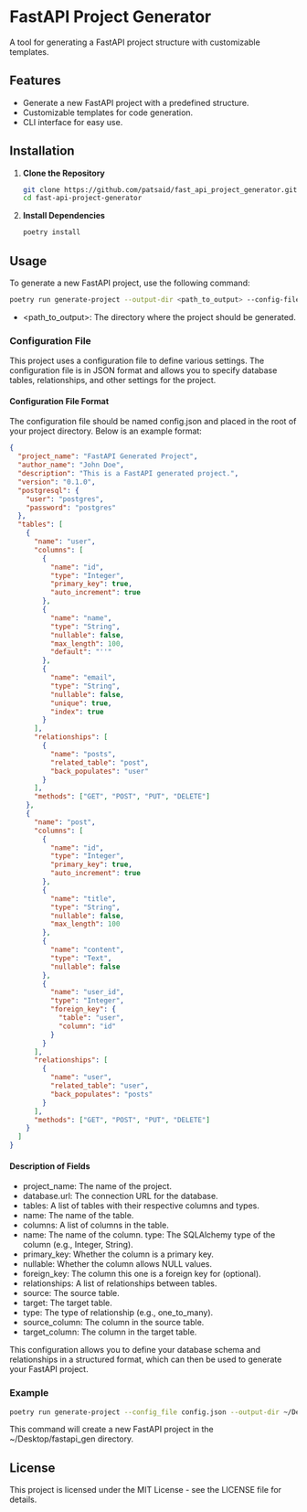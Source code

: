 # FastAPI Project Generator

A tool for generating a FastAPI project structure with customizable templates.

## Features

- Generate a new FastAPI project with a predefined structure.
- Customizable templates for code generation.
- CLI interface for easy use.

## Installation

1. **Clone the Repository**

   ```bash
   git clone https://github.com/patsaid/fast_api_project_generator.git
   cd fast-api-project-generator
   ```

2. **Install Dependencies**

    ```bash
   poetry install
   ```

## Usage
To generate a new FastAPI project, use the following command:

```bash
poetry run generate-project --output-dir <path_to_output> --config-file ./config.json
```

- <path_to_output>: The directory where the project should be generated.

### Configuration File

This project uses a configuration file to define various settings. The configuration file is in JSON format and allows you to specify database tables, relationships, and other settings for the project.

#### Configuration File Format

The configuration file should be named config.json and placed in the root of your project directory. Below is an example format:

```json
{
  "project_name": "FastAPI Generated Project",
  "author_name": "John Doe",
  "description": "This is a FastAPI generated project.",
  "version": "0.1.0",
  "postgresql": {
    "user": "postgres",
    "password": "postgres"
  },
  "tables": [
    {
      "name": "user",
      "columns": [
        {
          "name": "id",
          "type": "Integer",
          "primary_key": true,
          "auto_increment": true
        },
        {
          "name": "name",
          "type": "String",
          "nullable": false,
          "max_length": 100,
          "default": "''"
        },
        {
          "name": "email",
          "type": "String",
          "nullable": false,
          "unique": true,
          "index": true
        }
      ],
      "relationships": [
        {
          "name": "posts",
          "related_table": "post",
          "back_populates": "user"
        }
      ],
      "methods": ["GET", "POST", "PUT", "DELETE"]
    },
    {
      "name": "post",
      "columns": [
        {
          "name": "id",
          "type": "Integer",
          "primary_key": true,
          "auto_increment": true
        },
        {
          "name": "title",
          "type": "String",
          "nullable": false,
          "max_length": 100
        },
        {
          "name": "content",
          "type": "Text",
          "nullable": false
        },
        {
          "name": "user_id",
          "type": "Integer",
          "foreign_key": {
            "table": "user",
            "column": "id"
          }
        }
      ],
      "relationships": [
        {
          "name": "user",
          "related_table": "user",
          "back_populates": "posts"
        }
      ],
      "methods": ["GET", "POST", "PUT", "DELETE"]
    }
  ]
}
```

#### Description of Fields

- project_name: The name of the project.
- database.url: The connection URL for the database.
- tables: A list of tables with their respective columns and types.
- name: The name of the table.
- columns: A list of columns in the table.
- name: The name of the column.
type: The SQLAlchemy type of the column (e.g., Integer, String).
- primary_key: Whether the column is a primary key.
- nullable: Whether the column allows NULL values.
- foreign_key: The column this one is a foreign key for (optional).
- relationships: A list of relationships between tables.
- source: The source table.
- target: The target table.
- type: The type of relationship (e.g., one_to_many).
- source_column: The column in the source table.
- target_column: The column in the target table.

This configuration allows you to define your database schema and relationships in a structured format, which can then be used to generate your FastAPI project.

### Example

```bash
poetry run generate-project --config_file config.json --output-dir ~/Desktop/fastapi_gen
```

This command will create a new FastAPI project in the ~/Desktop/fastapi_gen directory.


## License
This project is licensed under the MIT License - see the LICENSE file for details.